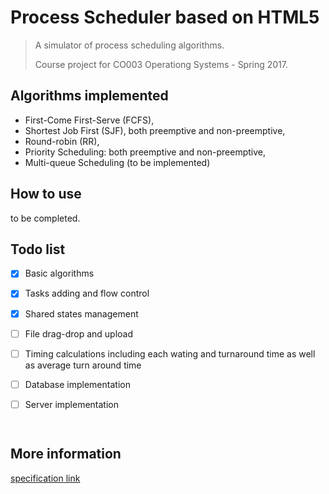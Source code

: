# Process Scheduler based on HTML5

> A simulator of process scheduling algorithms.
>
> Course project for CO003 Operationg Systems - Spring 2017.



## Algorithms implemented

* First-Come First-Serve (FCFS),
* Shortest Job First (SJF), both preemptive and non-preemptive,
* Round-robin (RR),
* Priority Scheduling: both preemptive and non-preemptive,
* Multi-queue Scheduling (to be implemented)



## How to use

to be completed.



## Todo list

- [x] Basic algorithms

- [x] Tasks adding and flow control

- [x] Shared states management

- [ ] File drag-drop and upload

- [ ] Timing calculations including each wating and turnaround time as well as average turn around time

- [ ] Database implementation

- [ ] Server implementation

      ​

## More information

[specification link](http://moodle.must.edu.mo/pluginfile.php/76701/mod_resource/content/2/spec.pdf)